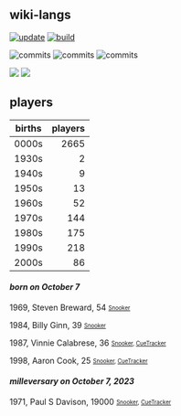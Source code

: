 ## wiki-langs
[![update](https://github.com/dreamerminsk/wiki-langs/actions/workflows/update-tables.yml/badge.svg)](https://github.com/dreamerminsk/wiki-langs/actions/workflows/update-tables.yml)
[![build](https://github.com/dreamerminsk/wiki-langs/actions/workflows/build.yml/badge.svg)](https://github.com/dreamerminsk/wiki-langs/actions/workflows/build.yml)

![commits](https://img.shields.io/github/commit-activity/y/dreamerminsk/wiki-langs)
![commits](https://img.shields.io/github/commit-activity/m/dreamerminsk/wiki-langs)
![commits](https://img.shields.io/github/commit-activity/w/dreamerminsk/wiki-langs)

![](https://img.shields.io/github/languages/code-size/dreamerminsk/wiki-langs)
![](https://img.shields.io/github/repo-size/dreamerminsk/wiki-langs)

## players
| births | players |
| :----: | ------: |
| 0000s | 2665 |
| 1930s | 2 |
| 1940s | 9 |
| 1950s | 13 |
| 1960s | 52 |
| 1970s | 144 |
| 1980s | 175 |
| 1990s | 218 |
| 2000s | 86 |

#### ***born on October  7***
1969, Steven Breward, 54 <sub><sup>[Snooker](http://www.snooker.org/res/index.asp?player=2450)</sup></sub>

1984, Billy Ginn, 39 <sub><sup>[Snooker](http://www.snooker.org/res/index.asp?player=2350)</sup></sub>

1987, Vinnie Calabrese, 36 <sub><sup>[Snooker](http://www.snooker.org/res/index.asp?player=521), [CueTracker](http://cuetracker.net/Players/vinnie-calabrese/)</sup></sub>

1998, Aaron Cook, 25 <sub><sup>[Snooker](http://www.snooker.org/res/index.asp?player=1423), [CueTracker](http://cuetracker.net/Players/aaron-cook/)</sup></sub>


#### ***milleversary on October  7, 2023***
1971, Paul S Davison, 19000 <sub><sup>[Snooker](http://www.snooker.org/res/index.asp?player=23), [CueTracker](http://cuetracker.net/Players/paul-davison/)</sup></sub>



